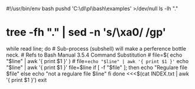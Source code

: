 #!/usr/bin/env bash
pushd 'C:\dl\pl\bash\examples' >/dev/null
ls -lh "."
# tree -fh "." | sed -n 's/\xa0/ /gp'
while read line; do
    # Sub-process (subshell) will make a perference bottle neck.
    # Refs to Bash Manual 3.5.4 Command Substitution
    # file=$( echo "$line" | awk '{ print $1 }' )
    # file=`echo "$line" | awk '{ print $1 }'`
    echo "$line" | awk '{ print $1 }'
    file=$line
    if [ -f "$file" ]; then
        echo "Regulare file $file"
    else 
        echo "not a regulare file $line"
    fi
done <<<$(cat INDEX.txt | awk '{ print $1 }')
exit